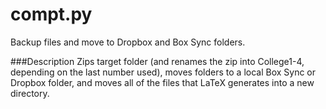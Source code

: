 # compt.py
Backup files and move to Dropbox and Box Sync folders.

###Description
Zips target folder (and renames the zip into College1-4, depending on the last number used), moves folders to a local Box Sync or Dropbox folder, and moves all of the files that LaTeX generates into a new directory.
